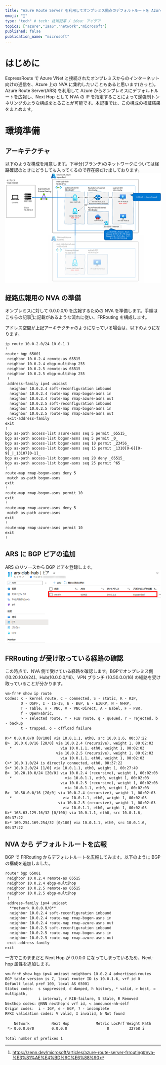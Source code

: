 ```yaml
---
title: "Azure Route Server を利用してオンプレミス拠点のデフォルトルートを Azure Firewall に向ける"
emoji: "🙌"
type: "tech" # tech: 技術記事 / idea: アイデア
topics: ["azure","IaaS","network","microsoft"]
published: false
publication_name: "microsoft"
---
```


# はじめに
ExpressRoute で Azure VNet と接続されたオンプレミスからのインターネット向けの通信を、Azure 上の NVA に集約したいこともあると思います(きっと)。Azure Route Server(ARS) を利用して Azure からオンプレミスにデフォルトルートを広報し、Next Hop として NVA の IP を指定することによって逆強制トンネリングのような構成をとることが可能です。本記事では、この構成の検証結果をまとめます。

# 環境準備

## アーキテクチャ
以下のような構成を用意します。下半分(ブランチ)のネットワークについては経路確認のときにどうしても入ってくるので存在感だけ出しております。
![](/images/20231211-reverse-forced-tunneling/arch.png)

## 経路広報用の NVA の準備
オンプレミスに対して 0.0.0.0/0 を広報するための NVA を準備します。手順はこちらの記事[^1]に記載があるような流れに従い、FRRouting を構成します。
[^1]: https://zenn.dev/microsoft/articles/azure-route-server-frrouting#nva-%E3%81%AE%E4%BD%9C%E6%88%90

アドレス空間が上記アーキテクチャのようになっている場合は、以下のようになります。
```
ip route 10.0.2.0/24 10.0.1.1
!
router bgp 65001
 neighbor 10.0.2.4 remote-as 65515
 neighbor 10.0.2.4 ebgp-multihop 255
 neighbor 10.0.2.5 remote-as 65515
 neighbor 10.0.2.5 ebgp-multihop 255
 !
 address-family ipv4 unicast
  neighbor 10.0.2.4 soft-reconfiguration inbound
  neighbor 10.0.2.4 route-map rmap-bogon-asns in
  neighbor 10.0.2.4 route-map rmap-azure-asns out
  neighbor 10.0.2.5 soft-reconfiguration inbound
  neighbor 10.0.2.5 route-map rmap-bogon-asns in
  neighbor 10.0.2.5 route-map rmap-azure-asns out
 exit-address-family
exit
!
bgp as-path access-list azure-asns seq 5 permit _65515_
bgp as-path access-list bogon-asns seq 5 permit _0_
bgp as-path access-list bogon-asns seq 10 permit _23456_
bgp as-path access-list bogon-asns seq 15 permit _1310[0-6][0-9]_|_13107[0-1]_
bgp as-path access-list bogon-asns seq 20 deny _65515_
bgp as-path access-list bogon-asns seq 25 permit ^65
!
route-map rmap-bogon-asns deny 5
 match as-path bogon-asns
exit
!
route-map rmap-bogon-asns permit 10
exit
!
route-map rmap-azure-asns deny 5
 match as-path azure-asns
exit
!
route-map rmap-azure-asns permit 10
exit
!
```

## ARS に BGP ピアの追加
ARS のリソースから BGP ピアを登録します。
![](/images/20231211-reverse-forced-tunneling/01.png)

## FRRouting が受け取っている経路の確認
この時点で、NVA 側で受けている経路を確認します。BGPでオンプレミス側 (10.20.10.0/24)、Hub(10.0.0.0/16)、VPN ブランチ (10.50.0.0/16) の経路を受け取っていることが分かります。

```
vm-frr# show ip route
Codes: K - kernel route, C - connected, S - static, R - RIP,
       O - OSPF, I - IS-IS, B - BGP, E - EIGRP, N - NHRP,
       T - Table, v - VNC, V - VNC-Direct, A - Babel, F - PBR,
       f - OpenFabric,
       > - selected route, * - FIB route, q - queued, r - rejected, b - backup
       t - trapped, o - offload failure

K>* 0.0.0.0/0 [0/100] via 10.0.1.1, eth0, src 10.0.1.6, 00:37:22
B>  10.0.0.0/16 [20/0] via 10.0.2.4 (recursive), weight 1, 00:02:03
  *                      via 10.0.1.1, eth0, weight 1, 00:02:03
                       via 10.0.2.5 (recursive), weight 1, 00:02:03
                         via 10.0.1.1, eth0, weight 1, 00:02:03
C>* 10.0.1.0/24 is directly connected, eth0, 00:37:22
S>* 10.0.2.0/24 [1/0] via 10.0.1.1, eth0, weight 1, 00:27:49
B>  10.20.10.0/24 [20/0] via 10.0.2.4 (recursive), weight 1, 00:02:03
  *                        via 10.0.1.1, eth0, weight 1, 00:02:03
                         via 10.0.2.5 (recursive), weight 1, 00:02:03
                           via 10.0.1.1, eth0, weight 1, 00:02:03
B>  10.50.0.0/16 [20/0] via 10.0.2.4 (recursive), weight 1, 00:02:03
  *                       via 10.0.1.1, eth0, weight 1, 00:02:03
                        via 10.0.2.5 (recursive), weight 1, 00:02:03
                          via 10.0.1.1, eth0, weight 1, 00:02:03
K>* 168.63.129.16/32 [0/100] via 10.0.1.1, eth0, src 10.0.1.6, 00:37:22
K>* 169.254.169.254/32 [0/100] via 10.0.1.1, eth0, src 10.0.1.6, 00:37:22
```

## NVA から デフォルトルートを広報

BGP で FRRouting からデフォルトルートを広報してみます。以下のように BGP の構成を追加しました。

```
router bgp 65001
 neighbor 10.0.2.4 remote-as 65515
 neighbor 10.0.2.4 ebgp-multihop
 neighbor 10.0.2.5 remote-as 65515
 neighbor 10.0.2.5 ebgp-multihop
 !
 address-family ipv4 unicast
  **network 0.0.0.0/0**
  neighbor 10.0.2.4 soft-reconfiguration inbound
  neighbor 10.0.2.4 route-map rmap-bogon-asns in
  neighbor 10.0.2.4 route-map rmap-azure-asns out
  neighbor 10.0.2.5 soft-reconfiguration inbound
  neighbor 10.0.2.5 route-map rmap-bogon-asns in
  neighbor 10.0.2.5 route-map rmap-azure-asns out
 exit-address-family
exit
```

一方でこのままだと Next Hop が 0.0.0.0 になってしまっているため、Next-hop 属性を追加します。
```
vm-frr# show bgp ipv4 unicast neighbors 10.0.2.4 advertised-routes
BGP table version is 7, local router ID is 10.0.1.6, vrf id 0
Default local pref 100, local AS 65001
Status codes:  s suppressed, d damped, h history, * valid, > best, = multipath,
               i internal, r RIB-failure, S Stale, R Removed
Nexthop codes: @NNN nexthop's vrf id, < announce-nh-self
Origin codes:  i - IGP, e - EGP, ? - incomplete
RPKI validation codes: V valid, I invalid, N Not found

    Network          Next Hop            Metric LocPrf Weight Path
 *> 0.0.0.0/0        0.0.0.0                  0         32768 i

Total number of prefixes 1
```